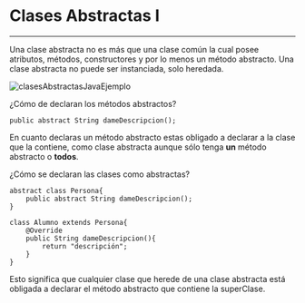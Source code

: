# Clases Abstractas I

---

Una clase abstracta no es más que una clase común la cual posee atributos, métodos, constructores y por lo menos un método abstracto. Una clase abstracta no puede ser instanciada, solo heredada.

![clasesAbstractasJavaEjemplo](../../assets/img/45/EjemploClasesAbstractasJava.png)

¿Cómo de declaran los métodos abstractos?

    public abstract String dameDescripcion();

En cuanto declaras un método abstracto estas obligado a declarar a la clase que la contiene, como clase abstracta aunque sólo tenga **un** método abstracto o **todos**.

¿Cómo se declaran las clases como abstractas?

    abstract class Persona{
        public abstract String dameDescripcion();
    }

    class Alumno extends Persona{
        @Override
        public String dameDescripcion(){
            return "descripción";
        }
    }

Esto significa que cualquier clase que herede de una clase abstracta está obligada a declarar el método abstracto que contiene la superClase.
